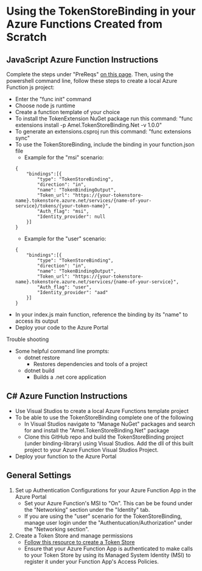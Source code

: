 # Using the TokenStoreBinding in your Azure Functions Created from Scratch 

## JavaScript Azure Function Instructions 
Complete the steps under "PreReqs" [on this page](https://docs.microsoft.com/en-us/azure/azure-functions/functions-create-first-azure-function-azure-cli).
Then, using the powershell command line, follow these steps to create a local Azure Function js project:
- Enter the "func init" command
- Choose node js runtime 
- Create a function template of your choice 
- To install the TokenExtension NuGet package run this command: "func extensions install -p Amel.TokenStoreBinding.Net -v 1.0.0"
- To generate an extensions.csproj run this command: "func extensions sync"
- To use the TokenStoreBinding, include the binding in your function.json file 
    - Example for the "msi" scenario:
    ``` 
    {
        "bindings":[{
            "type": "TokenStoreBinding",
            "direction": "in",
            "name": "TokenBindingOutput",
            "Token_url": "https://{your-tokenstore-name}.tokenstore.azure.net/services/{name-of-your-service}/tokens/{your-token-name}",
            "Auth_flag": "msi", 
            "Identity_provider": null
        }]
    }
    ```
    - Example for the "user" scenario:
    ```
    {
        "bindings":[{
            "type": "TokenStoreBinding",
            "direction": "in",
            "name": "TokenBindingOutput",
            "Token_url": "https://{your-tokenstore-name}.tokenstore.azure.net/services/{name-of-your-service}",
            "Auth_flag": "user", 
            "Identity_provider": "aad"
        }]
    }
    ```
- In your index.js main function, reference the binding by its "name" to access its output 
- Deploy your code to the Azure Portal 

Trouble shooting 
- Some helpful command line prompts:
    - dotnet restore
        - Restores dependencies and tools of a project
    - dotnet build 
        - Builds a .net core application 

## C# Azure Function Instructions 
- Use Visual Studios to create a local Azure Functions template project 
- To be able to use the TokenStoreBinding complete one of the following 
    - In Visual Studios navigate to "Manage NuGet" packages and search for and install the "Amel.TokenStoreBinding.Net" package 
    - Clone this GitHub repo and build the TokenStoreBinding project (under binding-library) using Visual Studios. Add the dll of this built project to your Azure Function Visual Studios Project. 
- Deploy your function to the Azure Portal 

## General Settings 
1. Set up Authentication Configurations for your Azure Function App in the Azure Portal 
    - Set your Azure Function's MSI to "On". This can be be found under the "Networking" section under the "Identity" tab. 
    - If you are using the "user" scenario for the TokenStoreBinding, manage user login under the "Authentucation/Authorization" under the "Networking section". 
2. Create a Token Store and manage permissions 
    - [Follow this resource to create a Token Store](https://github.com/Azure/azure-tokens/tree/master/docs)
    - Ensure that your Azure Function App is authenticated to make calls to your Token Store by using its Managed System Identity (MSI) to register it under your Function App's Access Policies. 